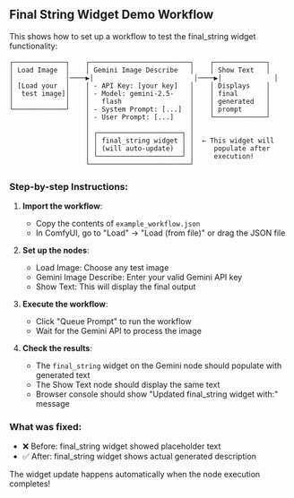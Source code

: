 ## Final String Widget Demo Workflow

This shows how to set up a workflow to test the final_string widget functionality:

```
┌─────────────┐    ┌─────────────────────────┐    ┌─────────────┐
│ Load Image  │    │ Gemini Image Describe   │    │ Show Text   │
│             │────▶│                         │────▶│             │
│ [Load your  │    │ - API Key: [your key]   │    │ Displays    │
│  test image]│    │ - Model: gemini-2.5-    │    │ final       │
│             │    │   flash                 │    │ generated   │
└─────────────┘    │ - System Prompt: [...]  │    │ prompt      │
                   │ - User Prompt: [...]    │    └─────────────┘
                   │                         │
                   │ ┌─────────────────────┐ │
                   │ │ final_string widget │ │  ← This widget will
                   │ │ (will auto-update)  │ │     populate after
                   │ └─────────────────────┘ │     execution!
                   └─────────────────────────┘
```

### Step-by-step Instructions:

1. **Import the workflow**:
   - Copy the contents of `example_workflow.json`
   - In ComfyUI, go to "Load" → "Load (from file)" or drag the JSON file

2. **Set up the nodes**:
   - Load Image: Choose any test image
   - Gemini Image Describe: Enter your valid Gemini API key
   - Show Text: This will display the final output

3. **Execute the workflow**:
   - Click "Queue Prompt" to run the workflow
   - Wait for the Gemini API to process the image

4. **Check the results**:
   - The `final_string` widget on the Gemini node should populate with generated text
   - The Show Text node should display the same text
   - Browser console should show "Updated final_string widget with:" message

### What was fixed:
- ❌ Before: final_string widget showed placeholder text
- ✅ After: final_string widget shows actual generated description

The widget update happens automatically when the node execution completes!
